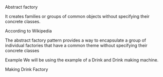 Abstract factory

It creates families or groups of common objects without specifying their concrete classes.

According to Wikipedia

The abstract factory pattern provides a way to encapsulate a group of individual factories that have a common theme without specifying their concrete classes

Example
We will be using the example of a Drink and Drink making machine.

Making Drink Factory